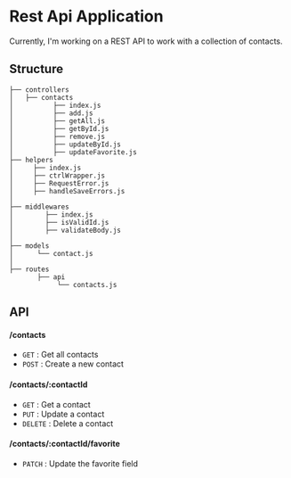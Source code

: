 # Rest Api Application

Currently, I'm working on a REST API to work with a collection of contacts.

## Structure
```
├── controllers
│   ├── contacts
│          ├── index.js
│          ├── add.js
│          ├── getAll.js
│          ├── getById.js
│          ├── remove.js
│          ├── updateById.js
│          ├── updateFavorite.js  
├── helpers       
│     ├── index.js
│     ├── ctrlWrapper.js
│     ├── RequestError.js
│     ├── handleSaveErrors.js
│     
├── middlewares
│        ├── index.js
│        ├── isValidId.js
│        ├── validateBody.js
│
├── models
│      └── contact.js
│
├── routes
       ├── api
            └── contacts.js
```

## API

#### /contacts
* `GET` : Get all contacts
* `POST` : Create a new contact

#### /contacts/:contactId
* `GET` : Get a contact
* `PUT` : Update a contact
* `DELETE` : Delete a contact

#### /contacts/:contactId/favorite
* `PATCH` : Update the favorite field
